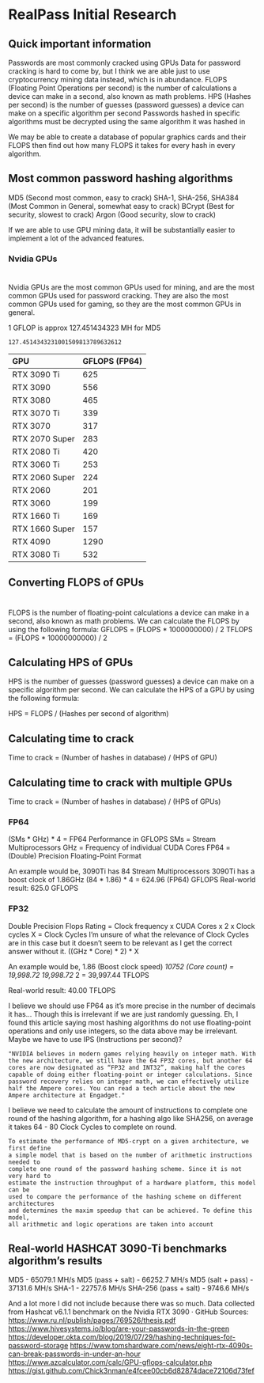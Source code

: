 # RealPass Initial Research

## Quick important information

Passwords are most commonly cracked using GPUs
Data for password cracking is hard to come by, but I think we are able just to use cryptocurrency mining data instead, which is in abundance.
FLOPS (Floating Point Operations per second) is the number of calculations a device can make in a second, also known as math problems.
HPS (Hashes per second) is the number of guesses (password guesses) a device can make on a specific algorithm per second
Passwords hashed in specific algorithms must be decrypted using the same algorithm it was hashed in

We may be able to create a database of popular graphics cards and their FLOPS then find out how many FLOPS it takes for every hash in every algorithm.

## Most common password hashing algorithms

MD5 (Second most common, easy to crack)
SHA-1, SHA-256, SHA384 (Most Common in General, somewhat easy to crack)
BCrypt (Best for security, slowest to crack)
Argon (Good security, slow to crack)

If we are able to use GPU mining data, it will be substantially easier to implement a lot of the advanced features.

### Nvidia GPUs
#
Nvidia GPUs are the most common GPUs used for mining, and are the most common GPUs used for password cracking. They are also the most common GPUs used for gaming, so they are the most common GPUs in general.

<!--GFLOPS for Nvidia GPUs-->
1 GFLOP is approx 127.451434323 MH for MD5 

    127.4514343231001509813789632612

|GPU|GFLOPS (FP64)|
|:-|:-|
|RTX 3090 Ti|625|
|RTX 3090 |556|
|RTX 3080|465|
|RTX 3070 Ti| 339|
|RTX 3070 |317|
|RTX 2070 Super|283|
|RTX 2080 Ti |420|
|RTX 3060 Ti |253|
|RTX 2060 Super |224|
|RTX 2060 |201|
|RTX 3060 |199|
|RTX 1660 Ti |169|
|RTX 1660 Super |157|
|RTX 4090 |1290|
|RTX 3080 Ti|532|
<!---
can u sort the GFLOPS in this array?
--->
## Converting FLOPS of GPUs
#
FLOPS is the number of floating-point calculations a device can make in a second, also known as math problems. We can calculate the FLOPS by using the following formula:
GFLOPS = (FLOPS * 1000000000) / 2
TFLOPS = (FLOPS * 10000000000) / 2

## Calculating HPS of GPUs

HPS is the number of guesses (password guesses) a device can make on a specific algorithm per second. We can calculate the HPS of a GPU by using the following formula:

HPS = FLOPS / (Hashes per second of algorithm)

## Calculating time to crack

Time to crack = (Number of hashes in database) / (HPS of GPU)

## Calculating time to crack with multiple GPUs

Time to crack = (Number of hashes in database) / (HPS of GPUs)

### FP64

(SMs * GHz) * 4 = FP64 Performance in GFLOPS
SMs = Stream Multiprocessors
GHz = Frequency of individual CUDA Cores
FP64 = (Double) Precision Floating-Point Format

An example would be,
3090Ti has 84 Stream Multiprocessors
3090Ti has a boost clock of 1.86GHz
(84 * 1.86) * 4 = 624.96 (FP64) GFLOPS
Real-world result: 625.0 GFLOPS

### FP32

Double Precision Flops Rating = Clock frequency x CUDA Cores x 2 x Clock cycles
X = Clock Cycles
I’m unsure of what the relevance of Clock Cycles are in this case but it doesn’t seem to be relevant as I get the correct answer without it.
((GHz * Core) * 2) * X

An example would be,
1.86 (Boost clock speed)   *10752 (Core count) = 19,998.72
19,998.72* 2 = 39,997.44 TFLOPS

Real-world result:  40.00 TFLOPS

I believe we should use FP64 as it’s more precise in the number of decimals it has… Though this is irrelevant if we are just randomly guessing. Eh, I found this article saying most hashing algorithms do not use floating-point operations and only use integers, so the data above may be irrelevant. Maybe we have to use IPS (Instructions per second)?

    "NVIDIA believes in modern games relying heavily on integer math. With the new architecture, we still have the 64 FP32 cores, but another 64 cores are now designated as “FP32 and INT32”, making half the cores capable of doing either floating-point or integer calculations. Since password recovery relies on integer math, we can effectively utilize half the Ampere cores. You can read a tech article about the new Ampere architecture at Engadget."

I believe we need to calculate the amount of instructions to complete one round of the hashing algorithm, for a hashing algo like SHA256, on average it takes 64 - 80 Clock Cycles to complete on round.

    To estimate the performance of MD5-crypt on a given architecture, we first define
    a simple model that is based on the number of arithmetic instructions needed to
    complete one round of the password hashing scheme. Since it is not very hard to
    estimate the instruction throughput of a hardware platform, this model can be
    used to compare the performance of the hashing scheme on different architectures
    and determines the maxim speedup that can be achieved. To define this model,
    all arithmetic and logic operations are taken into account

## Real-world HASHCAT 3090-Ti benchmarks algorithm’s results

MD5 - 65079.1 MH/s
MD5  (pass + salt) - 66252.7 MH/s
MD5 (salt + pass) - 37131.6 MH/s
SHA-1 -  22757.6 MH/s
SHA-256 (pass + salt) - 9746.6 MH/s

And a lot more I did not include because there was so much.
Data collected from Hashcat v6.1.1 benchmark on the Nvidia RTX 3090 · GitHub
Sources:
<https://www.ru.nl/publish/pages/769526/thesis.pdf>
<https://www.hivesystems.io/blog/are-your-passwords-in-the-green>
<https://developer.okta.com/blog/2019/07/29/hashing-techniques-for-password-storage>
<https://www.tomshardware.com/news/eight-rtx-4090s-can-break-passwords-in-under-an-hour>
<https://www.azcalculator.com/calc/GPU-gflops-calculator.php>
<https://gist.github.com/Chick3nman/e4fcee00cb6d82874dace72106d73fef>
